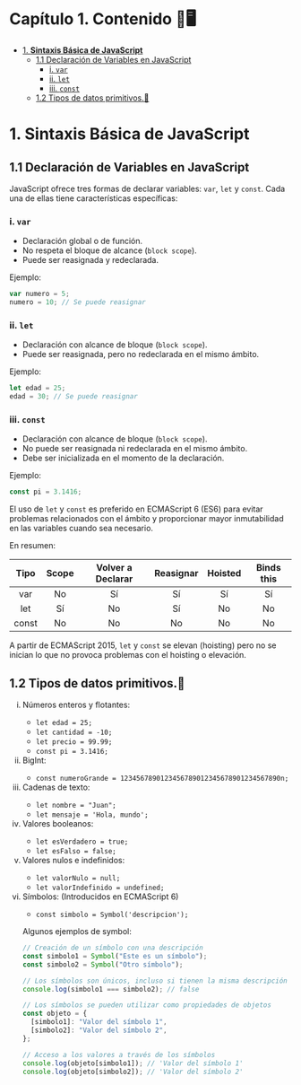 # **Capítulo 1. Contenido 📝**🖥️

- [1. **Sintaxis Básica de JavaScript**](#1-sintaxis-b%C3%A1sica-de-javascript)
  - [1.1 Declaración de Variables en JavaScript](#11-declaraci%C3%B3n-de-variables-en-javascript)
    - [i. `var`](#i-var)
    - [ii. `let`](#ii-let)
    - [iii. `const`](#iii-const)
  - [1.2 Tipos de datos primitivos.💎](#12-tipos-de-datos-primitivos)

# 1. **Sintaxis Básica de JavaScript**

## 1.1 Declaración de Variables en JavaScript

JavaScript ofrece tres formas de declarar variables: `var`, `let` y `const`. Cada una de ellas tiene características específicas:

### i. `var`

- Declaración global o de función.
- No respeta el bloque de alcance (`block scope`).
- Puede ser reasignada y redeclarada.

Ejemplo:

```javascript
var numero = 5;
numero = 10; // Se puede reasignar
```

### ii. `let`

- Declaración con alcance de bloque (`block scope`).
- Puede ser reasignada, pero no redeclarada en el mismo ámbito.

Ejemplo:

```javascript
let edad = 25;
edad = 30; // Se puede reasignar
```

### iii. `const`

- Declaración con alcance de bloque (`block scope`).
- No puede ser reasignada ni redeclarada en el mismo ámbito.
- Debe ser inicializada en el momento de la declaración.

Ejemplo:

```javascript
const pi = 3.1416;
```

El uso de `let` y `const` es preferido en ECMAScript 6 (ES6) para evitar problemas relacionados con el ámbito y proporcionar mayor inmutabilidad en las variables cuando sea necesario.

En resumen:

| Tipo  | Scope | Volver a Declarar | Reasignar | Hoisted | Binds this |
|:-----:|:-----:|:-----------------:|:---------:|:-------:|:----------:|
| var   | No    | Sí                | Sí        | Sí      | Sí         |
| let   | Sí    | No                | Sí        | No      | No         |
| const | No    | No                | No        | No      | No         |

A partir de ECMAScript 2015, `let` y `const` se elevan (hoisting) pero no se inician lo que no provoca problemas con el hoisting o elevación.

## 1.2 Tipos de datos primitivos.💎

<ol style="list-style-type: lower-roman;">
<li> Números enteros y flotantes:</li>

- `let edad = 25;`
- `let cantidad = -10;`
- `let precio = 99.99;`
- `const pi = 3.1416;`

<li> BigInt:</li>

- `const numeroGrande = 1234567890123456789012345678901234567890n;`

<li> Cadenas de texto:</li>

- `let nombre = "Juan";`
- `let mensaje = 'Hola, mundo';`

<li> Valores booleanos: </li>

- `let esVerdadero = true;`
- `let esFalso = false;`

<li> Valores nulos e indefinidos: </li>

- `let valorNulo = null;`
- `let valorIndefinido = undefined;`

<li> Símbolos: (Introducidos en ECMAScript 6) </li>

- `const simbolo = Symbol('descripcion');`

Algunos ejemplos de symbol:

```javascript
// Creación de un símbolo con una descripción
const simbolo1 = Symbol("Este es un símbolo");
const simbolo2 = Symbol("Otro símbolo");

// Los símbolos son únicos, incluso si tienen la misma descripción
console.log(simbolo1 === simbolo2); // false

// Los símbolos se pueden utilizar como propiedades de objetos
const objeto = {
  [simbolo1]: "Valor del símbolo 1",
  [simbolo2]: "Valor del símbolo 2",
};

// Acceso a los valores a través de los símbolos
console.log(objeto[simbolo1]); // 'Valor del símbolo 1'
console.log(objeto[simbolo2]); // 'Valor del símbolo 2'
```

</ol>
